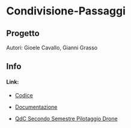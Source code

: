 # Condivisione-Passaggi
## Progetto
Autori: Gioele Cavallo, Gianni Grasso

## Info

#### Link:
- [Codice](src/)

- [Documentazione](Documenti/)

- [QdC Secondo Semestre Pilotaggio Drone](Documenti/QdC_SecondoSemestre_pilotaggioDrone.pdf)

